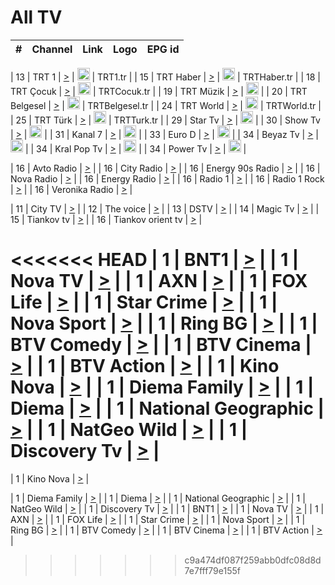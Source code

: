 <h1>All TV</h1>

| #   | Channel        | Link  | Logo | EPG id |
|:---:|:--------------:|:-----:|:----:|:------:|

| 13  | TRT 1            | [>](https://tv-trt1.medya.trt.com.tr/master.m3u8) | <img height="20" src="https://i.imgur.com/j786OLG.png"/> | TRT1.tr |
| 15  | TRT Haber        | [>](https://tv-trthaber.medya.trt.com.tr/master.m3u8) | <img height="20" src="https://i.imgur.com/OVfo8Ab.png"/> | TRTHaber.tr |
| 18  | TRT Çocuk        | [>](https://tv-trtcocuk.medya.trt.com.tr/master.m3u8) | <img height="20" src="https://i.imgur.com/QLFmD6d.png"/> | TRTCocuk.tr |
| 19  | TRT Müzik        | [>](https://tv-trtmuzik.medya.trt.com.tr/master.m3u8) | <img height="20" src="https://i.imgur.com/fIVFCEd.png"/> |
| 20  | TRT Belgesel     | [>](https://tv-trtbelgesel.medya.trt.com.tr/master.m3u8) | <img height="20" src="https://i.imgur.com/MGO87pe.png"/> | TRTBelgesel.tr |
| 24  | TRT World        | [>](https://tv-trtworld.medya.trt.com.tr/master.m3u8) | <img height="20" src="https://i.imgur.com/JEA2xpv.png"/> | TRTWorld.tr |
| 25  | TRT Türk         | [>](https://tv-trtturk.medya.trt.com.tr/master.m3u8) | <img height="20" src="https://i.imgur.com/OSTOQNw.png"/> | TRTTurk.tr |
| 29  | Star Tv   | [>](https://dogus-live.daioncdn.net/startv/startv_360p.m3u8) | <img height="20" src="https://i.imgur.com/IebUZx1.png"/> |
| 30  | Show Tv     | [>](https://ciner-live.daioncdn.net/showtv/showtv.m3u8) | <img height="20" src="https://i.imgur.com/IebUZx1.png"/> |
| 31  | Kanal 7     | [>](https://kanal7-live.daioncdn.net/kanal7/kanal7.m3u8) | <img height="20" src="https://i.imgur.com/IebUZx1.png"/> |
| 33  | Euro D    | [>](https://www.youtube.com/user/KanalD/live) | <img height="20" src="https://i.imgur.com/IebUZx1.png"/> |
| 34  | Beyaz Tv     | [>](https://beyaztv-live.daioncdn.net/beyaztv/beyaztv.m3u8) | <img height="20" src="https://i.imgur.com/IebUZx1.png"/> |
| 34  | Kral Pop Tv     | [>](https://www.youtube.com/watch?v=GuFTuKoXepw) | <img height="20" src="https://i.imgur.com/IebUZx1.png"/> |
| 34  | Power Tv     | [>](https://livetv.powerapp.com.tr/powerTV/powerhd.smil/chunklist.m3u8) | <img height="20" src="https://i.imgur.com/IebUZx1.png"/> |

| 16  | Avto Radio | [>](http://stream.metacast.eu/avtoradio.mp3.m3u) |
| 16  | City Radio | [>](http://stream.metacast.eu/city.aac.m3u) |
| 16  | Energy 90s Radio | [>](http://stream.metacast.eu/energy-90s.m3u) |
| 16  | Nova Radio | [>](http://stream.metacast.eu/nova.aac.m3u) |
| 16  | Energy Radio | [>](http://stream.metacast.eu/nrj.aac.m3u) |
| 16  | Radio 1 | [>](http://stream.metacast.eu/radio1.aac.m3u) |
| 16  | Radio 1 Rock | [>](http://stream.metacast.eu/radio1rock.aac.m3u) |
| 16  | Veronika Radio | [>](http://stream.metacast.eu/veronika.aac.m3u) |

| 11  | City TV | [>](https://tv.city.bg/play/tshls/citytv/index.m3u8) |
| 12  | The voice | [>](https://bss1.neterra.tv/thevoice/thevoice.m3u8) |
| 13  | DSTV | [>](http://46.249.95.140:8081/hls/data.m3u8) |
| 14  | Magic Tv | [>](https://bss1.neterra.tv/magictv/magictv.m3u8) |
| 15  | Tiankov tv | [>](https://streamer103.neterra.tv/tiankov-folk/live.m3u8) |
| 16  | Tiankov orient tv | [>](https://streamer103.neterra.tv/tiankov-orient/live.m3u8) |

<<<<<<< HEAD
| 1 | BNT1 | [>](https://ymkaya.xyz:38339/tv/bnt1/playlist.m3u8?wmsAuthSign=c2VydmVyX3RpbWU9Ny84LzIwMjUgODoxNjoxMiBBTSZoYXNoX3ZhbHVlPW5ZR2Zyenk1eGZoTE1oa2dxeFpkN0E9PSZ2YWxpZG1pbnV0ZXM9NjA=) |
| 1 | Nova TV | [>](https://ymkaya.xyz:38339/tv/novatv/playlist.m3u8?wmsAuthSign=c2VydmVyX3RpbWU9Ny84LzIwMjUgODoxNjoyMiBBTSZoYXNoX3ZhbHVlPU9XZmI0c2ZlKzVBb3RuNEZNWXZVWHc9PSZ2YWxpZG1pbnV0ZXM9NjA=) |
| 1 | AXN | [>](https://ymkaya.xyz:38339/tv/axn/playlist.m3u8?wmsAuthSign=c2VydmVyX3RpbWU9Ny84LzIwMjUgODoxNjozMyBBTSZoYXNoX3ZhbHVlPVBTb1lOSTM1eWlFeGdUU09ZR1RyQ2c9PSZ2YWxpZG1pbnV0ZXM9NjA=) |
| 1 | FOX Life | [>](https://ymkaya.xyz:38339/tv/foxlife/playlist.m3u8?wmsAuthSign=c2VydmVyX3RpbWU9Ny84LzIwMjUgODoxNjo0MiBBTSZoYXNoX3ZhbHVlPU5mTlFORG1iNkpJZksxL0UwNXlGRnc9PSZ2YWxpZG1pbnV0ZXM9NjA=) |
| 1 | Star Crime | [>](https://ymkaya.xyz:38339/tv/foxcrime/playlist.m3u8?wmsAuthSign=c2VydmVyX3RpbWU9Ny84LzIwMjUgODoxNjo1MiBBTSZoYXNoX3ZhbHVlPXM3ck5Oc0pnMFh3eE5yU2UwRkxzeWc9PSZ2YWxpZG1pbnV0ZXM9NjA=) |
| 1 | Nova Sport | [>](https://ymkaya.xyz:38339/tv/novasport/playlist.m3u8?wmsAuthSign=c2VydmVyX3RpbWU9Ny84LzIwMjUgODoxNzowMiBBTSZoYXNoX3ZhbHVlPVNmRnJpTm42aEp1WER0U0EydC9jMmc9PSZ2YWxpZG1pbnV0ZXM9NjA=) |
| 1 | Ring BG | [>](https://ymkaya.xyz:38339/tv/ringbg/playlist.m3u8?wmsAuthSign=c2VydmVyX3RpbWU9Ny84LzIwMjUgODoxNzoxMyBBTSZoYXNoX3ZhbHVlPVk4YTdhMzRLUEVmYWxDNnA4VmZTN0E9PSZ2YWxpZG1pbnV0ZXM9NjA=) |
| 1 | BTV Comedy | [>](https://ymkaya.xyz:38339/tv/btvcomedy/playlist.m3u8?wmsAuthSign=c2VydmVyX3RpbWU9Ny84LzIwMjUgODoxNzoyMiBBTSZoYXNoX3ZhbHVlPWdxM0VXQW9tR3pzZEcxbFpYTFBUeEE9PSZ2YWxpZG1pbnV0ZXM9NjA=) |
| 1 | BTV Cinema | [>](https://ymkaya.xyz:38339/tv/btvcinema/playlist.m3u8?wmsAuthSign=c2VydmVyX3RpbWU9Ny84LzIwMjUgODoxNzozMiBBTSZoYXNoX3ZhbHVlPTBnVkdpK2dBc09xWmF0VjNlNzA4VkE9PSZ2YWxpZG1pbnV0ZXM9NjA=) |
| 1 | BTV Action | [>](https://ymkaya.xyz:38339/tv/btvaction/playlist.m3u8?wmsAuthSign=c2VydmVyX3RpbWU9Ny84LzIwMjUgODoxNzo0MiBBTSZoYXNoX3ZhbHVlPXFvOTV4Nzl3aFF6WWgrSUV0dk1EaWc9PSZ2YWxpZG1pbnV0ZXM9NjA=) |
| 1 | Kino Nova | [>](https://ymkaya.xyz:38339/tv/kinonova/playlist.m3u8?wmsAuthSign=c2VydmVyX3RpbWU9Ny84LzIwMjUgODoxNzo1MiBBTSZoYXNoX3ZhbHVlPTRCUktQTFFROGZnb2hyNm9HYXdUNUE9PSZ2YWxpZG1pbnV0ZXM9NjA=) |
| 1 | Diema Family | [>](https://ymkaya.xyz:38339/tv/diemafamily/playlist.m3u8?wmsAuthSign=c2VydmVyX3RpbWU9Ny84LzIwMjUgODoxODowMiBBTSZoYXNoX3ZhbHVlPUZ1b2l1Vy9rOEk0b2FudTQzYXQ2d0E9PSZ2YWxpZG1pbnV0ZXM9NjA=) |
| 1 | Diema | [>](https://ymkaya.xyz:38339/tv/diema/playlist.m3u8?wmsAuthSign=c2VydmVyX3RpbWU9Ny84LzIwMjUgODoxODoxMiBBTSZoYXNoX3ZhbHVlPXlkS2ZHTmNHaHRRUXUvQU1jdk5DMEE9PSZ2YWxpZG1pbnV0ZXM9NjA=) |
| 1 | National Geographic | [>](https://ymkaya.xyz:38339/tv/natgeo/playlist.m3u8?wmsAuthSign=c2VydmVyX3RpbWU9Ny84LzIwMjUgODoxODoyMSBBTSZoYXNoX3ZhbHVlPTlyY1krUlRGclpzU3VEb3k3SXpKclE9PSZ2YWxpZG1pbnV0ZXM9NjA=) |
| 1 | NatGeo Wild | [>](https://ymkaya.xyz:38339/tv/natgeowild/playlist.m3u8?wmsAuthSign=c2VydmVyX3RpbWU9Ny84LzIwMjUgODoxODozMSBBTSZoYXNoX3ZhbHVlPXJGWEZRVzlXYnBXOWkzMzVYcEhZcnc9PSZ2YWxpZG1pbnV0ZXM9NjA=) |
| 1 | Discovery Tv | [>](https://ymkaya.xyz:38339/tv/discovery/playlist.m3u8?wmsAuthSign=c2VydmVyX3RpbWU9Ny84LzIwMjUgODoxODo0MiBBTSZoYXNoX3ZhbHVlPUxSQVFCTzBXU04zajluemZZc1lmK0E9PSZ2YWxpZG1pbnV0ZXM9NjA=) |
=======


| 1 | Kino Nova | [>](https://ymkaya.xyz:11336/tv/kinonova/playlist.m3u8?wmsAuthSign=c2VydmVyX3RpbWU9MS8yLzIwMjUgNDo0MDoyMCBBTSZoYXNoX3ZhbHVlPWlFS1FrWEtMMVRFM3l5YklUWUJQUHc9PSZ2YWxpZG1pbnV0ZXM9NjA=) |

| 1 | Diema Family | [>](https://ymkaya.xyz:11336/tv/diemafamily/playlist.m3u8?wmsAuthSign=c2VydmVyX3RpbWU9MS8yLzIwMjUgNDo0MDozMCBBTSZoYXNoX3ZhbHVlPUVUaTVKTldvZTF5WVVCM0YwL21kaXc9PSZ2YWxpZG1pbnV0ZXM9NjA=) |
| 1 | Diema | [>](https://ymkaya.xyz:11336/tv/diema/playlist.m3u8?wmsAuthSign=c2VydmVyX3RpbWU9MS8yLzIwMjUgNDo0MDo0MCBBTSZoYXNoX3ZhbHVlPVlYMWVJT2NuUjNpUTBsaytEUFFOS2c9PSZ2YWxpZG1pbnV0ZXM9NjA=) |
| 1 | National Geographic | [>](https://ymkaya.xyz:11336/tv/natgeo/playlist.m3u8?wmsAuthSign=c2VydmVyX3RpbWU9MS8yLzIwMjUgNDo0MTo0MSBBTSZoYXNoX3ZhbHVlPTJQTlVmcG5nYWx0M013eUhGRGxnd0E9PSZ2YWxpZG1pbnV0ZXM9NjA=) |
| 1 | NatGeo Wild | [>](https://ymkaya.xyz:11336/tv/natgeowild/playlist.m3u8?wmsAuthSign=c2VydmVyX3RpbWU9MS8yLzIwMjUgNDo0MTo1MSBBTSZoYXNoX3ZhbHVlPVl1OXZaTTliN0hGWEN3eDBYd1duNkE9PSZ2YWxpZG1pbnV0ZXM9NjA=) |
| 1 | Discovery Tv | [>](https://ymkaya.xyz:11336/tv/discovery/playlist.m3u8?wmsAuthSign=c2VydmVyX3RpbWU9MS8yLzIwMjUgNDo0MjowMSBBTSZoYXNoX3ZhbHVlPWtBQmdLNlY2RmQwWElzMVYzSDJyVkE9PSZ2YWxpZG1pbnV0ZXM9NjA=) |
| 1 | BNT1 | [>](https://ymkaya.xyz:11336/tv/bnt1/playlist.m3u8?wmsAuthSign=c2VydmVyX3RpbWU9MS8yLzIwMjUgNDozODozOCBBTSZoYXNoX3ZhbHVlPVVrMVlRQXpJWlhYeUh6ZFVpSC9NMUE9PSZ2YWxpZG1pbnV0ZXM9NjA=) |
| 1 | Nova TV | [>](https://ymkaya.xyz:11336/tv/novatv/playlist.m3u8?wmsAuthSign=c2VydmVyX3RpbWU9MS8yLzIwMjUgNDozODo0OCBBTSZoYXNoX3ZhbHVlPUVxQjh1a0ZzYkVGZU8zZDFGTzdreVE9PSZ2YWxpZG1pbnV0ZXM9NjA=) |
| 1 | AXN | [>](https://ymkaya.xyz:11336/tv/axn/playlist.m3u8?wmsAuthSign=c2VydmVyX3RpbWU9MS8yLzIwMjUgNDozODo1OCBBTSZoYXNoX3ZhbHVlPUpkWStGY1hkNXhaOVpPZ0thQ0FZL3c9PSZ2YWxpZG1pbnV0ZXM9NjA=) |
| 1 | FOX Life | [>](https://ymkaya.xyz:11336/tv/foxlife/playlist.m3u8?wmsAuthSign=c2VydmVyX3RpbWU9MS8yLzIwMjUgNDozOToxMCBBTSZoYXNoX3ZhbHVlPWt1ZDc1T3AzYlZDTjJnSy9TU0xJZlE9PSZ2YWxpZG1pbnV0ZXM9NjA=) |
| 1 | Star Crime | [>](https://ymkaya.xyz:11336/tv/foxcrime/playlist.m3u8?wmsAuthSign=c2VydmVyX3RpbWU9MS8yLzIwMjUgNDozOToyMCBBTSZoYXNoX3ZhbHVlPXIwVU45Nm9FR1l2enNkTG9TanBxbmc9PSZ2YWxpZG1pbnV0ZXM9NjA=) |
| 1 | Nova Sport | [>](https://ymkaya.xyz:11336/tv/novasport/playlist.m3u8?wmsAuthSign=c2VydmVyX3RpbWU9MS8yLzIwMjUgNDozOTozMCBBTSZoYXNoX3ZhbHVlPXlSZ0UxazVaM0xhSmc0NmR4T0c1T2c9PSZ2YWxpZG1pbnV0ZXM9NjA=) |
| 1 | Ring BG | [>](https://ymkaya.xyz:11336/tv/ringbg/playlist.m3u8?wmsAuthSign=c2VydmVyX3RpbWU9MS8yLzIwMjUgNDozOTo0MCBBTSZoYXNoX3ZhbHVlPTR4aUlFNHVUYWN4enY1WkVuOFZma2c9PSZ2YWxpZG1pbnV0ZXM9NjA=) |
| 1 | BTV Comedy | [>](https://ymkaya.xyz:11336/tv/btvcomedy/playlist.m3u8?wmsAuthSign=c2VydmVyX3RpbWU9MS8yLzIwMjUgNDozOTo1MCBBTSZoYXNoX3ZhbHVlPUtrMTJ2RHNTTUU1RFp1ZkVOdXFSK3c9PSZ2YWxpZG1pbnV0ZXM9NjA=) |
| 1 | BTV Cinema | [>](https://ymkaya.xyz:11336/tv/btvcinema/playlist.m3u8?wmsAuthSign=c2VydmVyX3RpbWU9MS8yLzIwMjUgNDozOTo1OSBBTSZoYXNoX3ZhbHVlPTZWcU9FZW56cG1NM1lrYy8xNE5NeHc9PSZ2YWxpZG1pbnV0ZXM9NjA=) |
| 1 | BTV Action | [>](https://ymkaya.xyz:11336/tv/btvaction/playlist.m3u8?wmsAuthSign=c2VydmVyX3RpbWU9MS8yLzIwMjUgNDo0MDoxMCBBTSZoYXNoX3ZhbHVlPUlDd0ErRkZVWThyMVZwR3c2REdGZ3c9PSZ2YWxpZG1pbnV0ZXM9NjA=) |
>>>>>>> c9a474df087f259abb0dfc08d8d7e7fff79e155f
